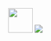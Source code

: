 <!-- ![fa17e359fa32b40b706a26746e1e5633](https://user-images.githubusercontent.com/62425964/204255681-8ef704cb-b02f-4456-b5a8-a1b5819969f0.gif) -->
<img src = "https://user-images.githubusercontent.com/62425964/227695941-60b08a34-5a0d-4a38-accb-b7c01d189061.gif" width = "50" height = "auto"/>

<!-- <div align="center"> -->
<img src="http://mazassumnida.wtf/api/mini/generate_badge?boj=xb205">

<!-- <a href = "https://api.gitofolio.com/portfolio/1/4"><img src = "https://api.gitofolio.com/portfoliocard/svg/4?color=black" style="width:353px; height:auto; "/></a> -->

<!-- </div> -->
